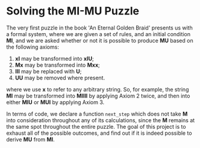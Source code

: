 # Solving the MI-MU Puzzle

The very first puzzle in the book 'An Eternal Golden Braid' presents us with a formal system, where we are given a set of rules, and an initial condition **MI**, and we are asked whether or not it is possible to produce **MU** based on the following axioms:

1. **xI** may be transformed into **xIU**;
2. **Mx** may be transformed into **Mxx**;
3. **III** may be replaced with **U**;
4. **UU** may be removed where present.

where we use **x** to refer to any arbitrary string. So, for example, the string **MI** may be transformed into **MIIII** by applying Axiom 2 twice, and then into either **MIU** or **MUI** by applying Axiom 3.

In terms of code, we declare a function `next_step` which does not take **M** into consideration throughout any of its calculations, since the **M** remains at the same spot throughout the entire puzzle. The goal of this project is to exhaust all of the possible outcomes, and find out if it is indeed possible to derive **MU** from **MI**.